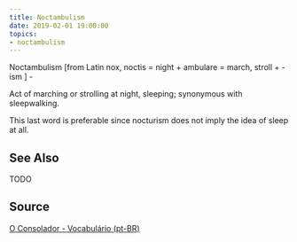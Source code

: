 ```yaml
---
title: Noctambulism
date: 2019-02-01 19:00:00
topics:
- noctambulism
---
```


Noctambulism [from Latin nox, noctis = night + ambulare = march, stroll + -ism
] - 

Act of marching or strolling at night, sleeping; synonymous with sleepwalking. 

This last word is preferable since nocturism does not imply the idea of sleep
at all.


## See Also
TODO

## Source
[O Consolador - Vocabulário (pt-BR)](http://www.oconsolador.com.br/linkfixo/vocabulario/principal.html)
